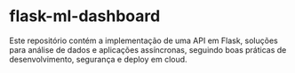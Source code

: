 # flask-ml-dashboard
Este repositório contém a implementação de uma API em Flask, soluções para análise de dados e aplicações assíncronas, seguindo boas práticas de desenvolvimento, segurança e deploy em cloud.
